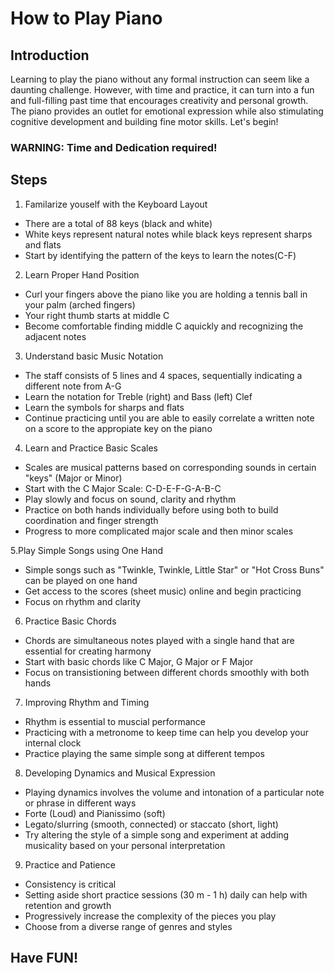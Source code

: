# How to Play Piano
## Introduction

Learning to play the piano without any formal instruction can seem like a daunting challenge. However, with time and practice, it can turn into a fun and full-filling past time that encourages creativity and personal growth. The piano provides an outlet for emotional expression while also stimulating cognitive development and building fine motor skills. Let's begin!
### WARNING: Time and Dedication required!

## Steps

1. Familarize youself with the Keyboard Layout
- There are a total of 88 keys (black and white)
- White keys represent natural notes while black keys represent sharps and flats
- Start by identifying the pattern of the keys to learn the notes(C-F)


2. Learn Proper Hand Position
- Curl your fingers above the piano like you are holding a tennis ball in your palm (arched fingers)
- Your right thumb starts at middle C
- Become comfortable finding middle C aquickly and recognizing the adjacent notes

3. Understand basic Music Notation
- The staff consists of 5 lines and 4 spaces, sequentially indicating a different note from A-G
- Learn the notation for Treble (right) and Bass (left) Clef
- Learn the symbols for sharps and flats
- Continue practicing until you are able to easily correlate a written note on a score to the appropiate key on the piano

4. Learn and Practice Basic Scales
- Scales are musical patterns based on corresponding sounds in certain "keys" (Major or Minor)
- Start with the C Major Scale: C-D-E-F-G-A-B-C
- Play slowly and focus on sound, clarity and rhythm
- Practice on both hands individually before using both to build coordination and finger strength
- Progress to more complicated major scale and then minor scales

5.Play Simple Songs using One Hand
- Simple songs such as "Twinkle, Twinkle, Little Star" or "Hot Cross Buns" can be played on one hand 
- Get access to the scores (sheet music) online and begin practicing
- Focus on rhythm and clarity

6. Practice Basic Chords
- Chords are simultaneous notes played with a single hand that are essential for creating harmony
- Start with basic chords like C Major, G Major or F Major
- Focus on transistioning between different chords smoothly with both hands

7. Improving Rhythm and Timing
- Rhythm is essential to muscial performance
- Practicing with a metronome to keep time can help you develop your internal clock
- Practice playing the same simple song at different tempos

8. Developing Dynamics and Musical Expression
- Playing dynamics involves the volume and intonation of a particular note or phrase in different ways
- Forte (Loud) and Pianissimo (soft)
- Legato/slurring (smooth, connected) or staccato (short, light)
- Try altering the style of a simple song and experiment at adding musicality based on your personal interpretation

9. Practice and Patience
- Consistency is critical
- Setting aside short practice sessions (30 m - 1 h) daily can help with retention and growth
- Progressively increase the complexity of the pieces you play
- Choose from a diverse range of genres and styles

## Have FUN!


```
